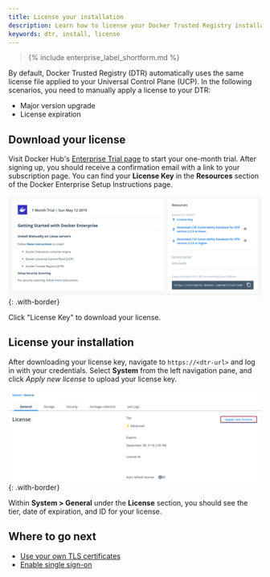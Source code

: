 ```yaml
---
title: License your installation
description: Learn how to license your Docker Trusted Registry installation.
keywords: dtr, install, license
---
```


>{% include enterprise_label_shortform.md %}

By default, Docker Trusted Registry (DTR) automatically uses the same license file applied to
your Universal Control Plane (UCP). In the following scenarios, you need to
manually apply a license to your DTR:

* Major version upgrade
* License expiration


## Download your license

Visit Docker Hub's [Enterprise Trial page](https://hub.docker.com/editions/enterprise/docker-ee-trial) to start your one-month trial. After signing up, you should receive a confirmation email with a link to your subscription page. You can find your **License Key** in the **Resources** section of the Docker Enterprise Setup Instructions page.

![](/ee/dtr/images/license-1.png){: .with-border}

Click "License Key" to download your license.

## License your installation

After downloading your license key, navigate to `https://<dtr-url>` and log in with your credentials.
Select **System** from the left navigation pane, and click *Apply new license* to upload your license
key.

![](/ee/dtr/images/license-2.png){: .with-border}

Within **System > General** under the **License** section, you should see the tier, date of expiration, and ID for your license.

## Where to go next

- [Use your own TLS certificates](use-your-own-tls-certificates)
- [Enable single sign-on](enable-single-sign-on)
